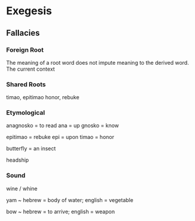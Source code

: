 # Exegesis


## Fallacies

### Foreign Root

The meaning of a root word does not impute meaning to the derived word.
The current context


### Shared Roots

timao, epitimao
honor, rebuke


### Etymological

anagnosko = to read
	ana = up
	gnosko = know

epitimao = rebuke
	epi = upon
	timao = honor

butterfly = an insect

headship


### Sound

wine / whine

yam ~ hebrew = body of water; english = vegetable

bow ~ hebrew = to arrive; english = weapon
